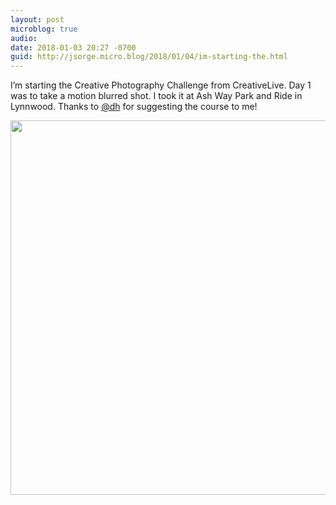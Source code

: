 ```yaml
---
layout: post
microblog: true
audio: 
date: 2018-01-03 20:27 -0700
guid: http://jsorge.micro.blog/2018/01/04/im-starting-the.html
---
```

I’m starting the Creative Photography Challenge from CreativeLive. Day 1 was to take a motion blurred shot. I took it at Ash Way Park and Ride in Lynnwood. Thanks to [@dh](https://micro.blog/dh) for suggesting the course to me!

<img src="http://mb.jsorge.net/uploads/2018/6c2de06477.jpg" width="600" height="599" />
